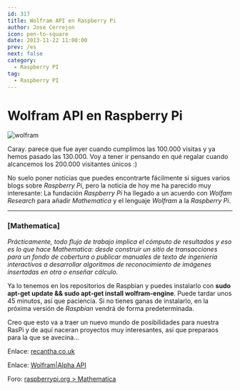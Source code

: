 ```yaml
---
id: 317
title: Wolfram API en Raspberry Pi
author: Jose Cerrejon
icon: pen-to-square
date: 2013-11-22 11:00:00
prev: /es
next: false
category:
  - Raspberry PI
tag:
  - Raspberry PI
---
```


# Wolfram API en Raspberry Pi

![wolfram](/images/2013/11/wolframalpha_logo.jpg)

Caray. parece que fue ayer cuando cumplimos las 100.000 visitas y ya hemos pasado las 130.000. Voy a tener ir pensando en qué regalar cuando alcancemos los 200.000 visitantes únicos :)

No suelo poner noticias que puedes encontrarte fácilmente si sigues varios blogs sobre *Raspberry Pi*, pero la noticia de hoy me ha parecido muy interesante: La fundación *Raspberry Pi* ha llegado a un acuerdo con *Wolfam Research* para añadir *Mathematica* y el lenguaje *Wolfram* a la *Raspberry Pi*.

- - -
###  [Mathematica]

*Prácticamente, todo flujo de trabajo implica el cómputo de resultados y eso es lo que hace Mathematica: desde construir un sitio de transacciones para un fondo de cobertura o publicar manuales de texto de ingeniería interactivos a desarrollar algoritmos de reconocimiento de imágenes insertadas en otra o enseñar cálculo.*

Ya lo tenemos en los repositorios de Raspbian y puedes instalarlo con **sudo apt-get update && sudo apt-get install wolfram-engine**. Puede tardar unos 45 minutos, así que paciencia. Si no tienes ganas de instalarlo, en la próxima versión de *Raspbian* vendrá de forma predeterminada.

Creo que esto va a traer un nuevo mundo de posibilidades para nuestra RasPi y de aquí naceran proyectos muy interesantes, así que preparaos para la que se avecina...

Enlace: [recantha.co.uk](http://www.recantha.co.uk/blog/?p=7101)

Enlace: [Wolfram|Alpha API](http://products.wolframalpha.com/api/)

Foro: [raspberrypi.org > Mathematica](http://www.raspberrypi.org/phpBB3/viewforum.php?f=94&sid=c1197f61a119abf87346ee7a96ca4d37)